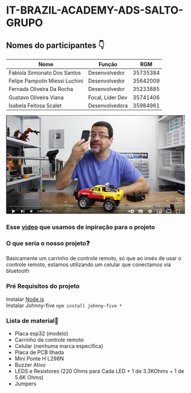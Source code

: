 # IT-BRAZIL-ACADEMY-ADS-SALTO-GRUPO

## Nomes do participantes 👇

| Nome            | Função             | RGM            | 
|-----------------|--------------------|----------------|
| Fabíola Simionato Dos Santos | Desenvolvedor | 35735384 |
| Felipe Pampolin Miessi Luchini | Desenvolvedor | 35642009 |
| Fernada Oliveira Da Rocha | Desenvolvedor | 35233885 |
| Gustavo Oliveira Viana | Focal, Lider Dev | 35741406 |
| Isabela Feitosa Scalet | Desenvolvedora | 35984961 |


<!-- imagem para mostrar a base do projeto  -->
![Imagem de projeto base](assetsREADME/PrintVideo.png)

### Esse [video](https://www.youtube.com/watch?v=WWSqJVakfVY) que usamos de inpiração para o projeto 

### O que seria o nosso projeto❓  

Basicamente um carrinho de controle remoto, só que ao invés de usar o controle remoto, estamos utilizando um celular que conectamos via bluetooth
<!--(Descrição chique)-->
### Pré Requisitos do projeto 
Instalar [Node.js](https://nodejs.org/en)  
Instalar Johnny-five  `npm install johnny-five *`  

### Lista de material📖
- Placa esp32 (modelo)
- Carrinho de controle remoto 
- Celular (nenhuma marca específica)
- Placa de PCB Ilhada 
- Mini Ponte H L298N
- Buzzer Ativo
- LEDS e Resistores (220 Ohms para Cada LED + 1 de 3.3KOhms + 1 de 5.6K Ohms)
- Jumpers


<!-- ### Valor dos materiais 

- Placa esp32 (modelo) R$34.00 - R$50.00
- Carrinho de controle remoto R$25 - R$55.00
- Celular (nenhuma marca específica) - já tinhamos 
- Placa de PCB Ilhada R$7.00 - R$15.00
- Mini Ponte H L298N R$7.00 - R$15.00
- Buzzer Ativo R$1.50 - R$7.00
- LEDS e Resistores (220 Ohms para Cada LED + 1 de 3.3KOhms + 1 de 5.6K Ohms) LEDs ~R$15.00 pct com 5 / resistor pct com 10 ~R$2.00
- Jumpers ~R$20.00 - 40 fios -->
